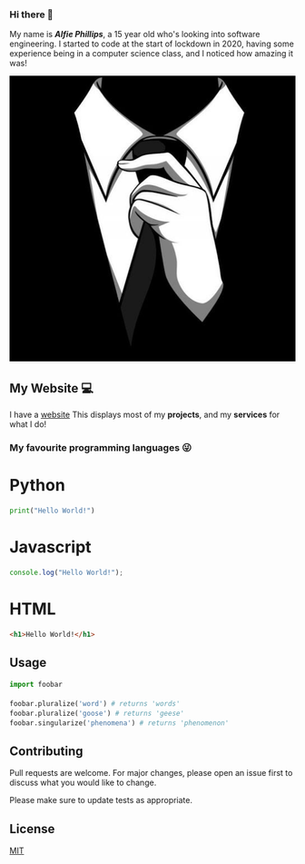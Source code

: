 ### Hi there 👋

My name is ***Alfie Phillips***, a 15 year old who's looking into software engineering. I started to code at the start of lockdown in 2020, having some experience being in a computer science class, and I noticed how amazing it was!

![You can reference me from this profile picture](/assets/images/pic1.jpg)

## My Website 💻

I have a [website](https://www.alfiephillips.com)
This displays most of my **projects**, and my **services** for what I do!

### My favourite programming languages 😜

# Python

```python
print("Hello World!")
```
# Javascript

```javascript
console.log("Hello World!");
```

# HTML

```html
<h1>Hello World!</h1>
```


## Usage

```python
import foobar

foobar.pluralize('word') # returns 'words'
foobar.pluralize('goose') # returns 'geese'
foobar.singularize('phenomena') # returns 'phenomenon'
```

## Contributing
Pull requests are welcome. For major changes, please open an issue first to discuss what you would like to change.

Please make sure to update tests as appropriate.

## License
[MIT](https://choosealicense.com/licenses/mit/)
